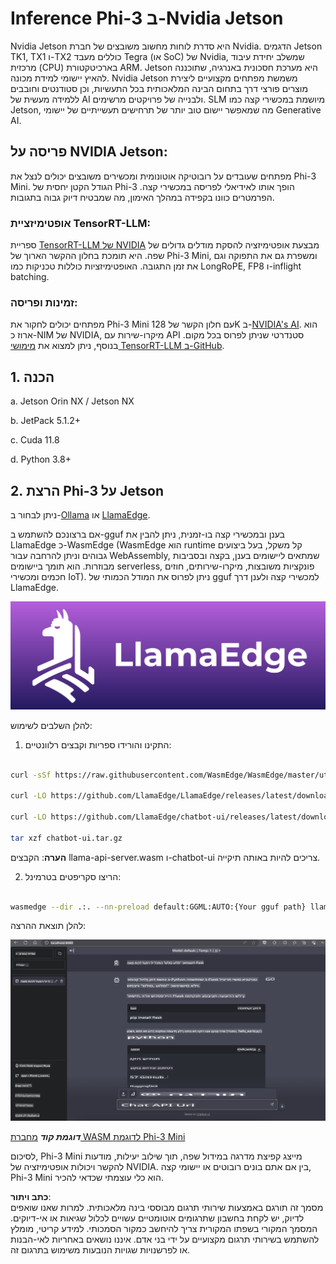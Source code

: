 # **Inference Phi-3 ב-Nvidia Jetson**

Nvidia Jetson היא סדרת לוחות מחשוב משובצים של חברת Nvidia. הדגמים Jetson TK1, TX1 ו-TX2 כוללים מעבד Tegra (או SoC) של Nvidia, שמשלב יחידת עיבוד מרכזית (CPU) בארכיטקטורת ARM. Jetson היא מערכת חסכונית באנרגיה, שתוכננה להאיץ יישומי למידת מכונה. Nvidia Jetson משמשת מפתחים מקצועיים ליצירת מוצרים פורצי דרך בתחום הבינה המלאכותית בכל התעשיות, וכן סטודנטים וחובבים ללמידה מעשית של AI ולבנייה של פרויקטים מרשימים. SLM מיושמת במכשירי קצה כמו Jetson, מה שמאפשר יישום טוב יותר של תרחישים תעשייתיים של יישומי Generative AI.

## פריסה על NVIDIA Jetson:
מפתחים שעובדים על רובוטיקה אוטונומית ומכשירים משובצים יכולים לנצל את Phi-3 Mini. הגודל הקטן יחסית של Phi-3 הופך אותו לאידיאלי לפריסה במכשירי קצה. הפרמטרים כוונו בקפידה במהלך האימון, מה שמבטיח דיוק גבוה בתגובות.

### אופטימיזציית TensorRT-LLM:
ספריית [TensorRT-LLM של NVIDIA](https://github.com/NVIDIA/TensorRT-LLM?WT.mc_id=aiml-138114-kinfeylo) מבצעת אופטימיזציה להסקת מודלים גדולים של שפה. היא תומכת בחלון ההקשר הארוך של Phi-3 Mini, ומשפרת גם את התפוקה וגם את זמן התגובה. האופטימיזציות כוללות טכניקות כמו LongRoPE, FP8 ו-inflight batching.

### זמינות ופריסה:
מפתחים יכולים לחקור את Phi-3 Mini עם חלון הקשר של 128K ב-[NVIDIA's AI](https://www.nvidia.com/en-us/ai-data-science/generative-ai/). הוא ארוז כ-NIM של NVIDIA, מיקרו-שירות עם API סטנדרטי שניתן לפרוס בכל מקום. בנוסף, ניתן למצוא את [מימושי TensorRT-LLM ב-GitHub](https://github.com/NVIDIA/TensorRT-LLM).

## **1. הכנה**

a. Jetson Orin NX / Jetson NX

b. JetPack 5.1.2+
   
c. Cuda 11.8
   
d. Python 3.8+

## **2. הרצת Phi-3 על Jetson**

ניתן לבחור ב-[Ollama](https://ollama.com) או [LlamaEdge](https://llamaedge.com).

אם ברצונכם להשתמש ב-gguf בענן ובמכשירי קצה בו-זמנית, ניתן להבין את LlamaEdge כ-WasmEdge (WasmEdge הוא runtime קל משקל, בעל ביצועים גבוהים וניתן להרחבה עבור WebAssembly, שמתאים ליישומים בענן, בקצה ובסביבות מבוזרות. הוא תומך ביישומים serverless, פונקציות משובצות, מיקרו-שירותים, חוזים חכמים ומכשירי IoT). ניתן לפרוס את המודל הכמותי של gguf למכשירי קצה ולענן דרך LlamaEdge.

![llamaedge](../../../../../translated_images/llamaedge.1356a35c809c5e9d89d8168db0c92161e87f5e2c34831f2fad800f00fc4e74dc.he.jpg)

להלן השלבים לשימוש:

1. התקינו והורידו ספריות וקבצים רלוונטיים:

```bash

curl -sSf https://raw.githubusercontent.com/WasmEdge/WasmEdge/master/utils/install.sh | bash -s -- --plugin wasi_nn-ggml

curl -LO https://github.com/LlamaEdge/LlamaEdge/releases/latest/download/llama-api-server.wasm

curl -LO https://github.com/LlamaEdge/chatbot-ui/releases/latest/download/chatbot-ui.tar.gz

tar xzf chatbot-ui.tar.gz

```

**הערה**: הקבצים llama-api-server.wasm ו-chatbot-ui צריכים להיות באותה תיקייה.

2. הריצו סקריפטים בטרמינל:

```bash

wasmedge --dir .:. --nn-preload default:GGML:AUTO:{Your gguf path} llama-api-server.wasm -p phi-3-chat

```

להלן תוצאת ההרצה:

![llamaedgerun](../../../../../translated_images/llamaedgerun.66eb2acd7f14e814437879522158b9531ae7c955014d48d0708d0e4ce6ac94a6.he.png)

***דוגמת קוד*** [מחברת WASM לדוגמת Phi-3 Mini](https://github.com/Azure-Samples/Phi-3MiniSamples/tree/main/wasm)

לסיכום, Phi-3 Mini מייצג קפיצת מדרגה במידול שפה, תוך שילוב יעילות, מודעות להקשר ויכולות אופטימיזציה של NVIDIA. בין אם אתם בונים רובוטים או יישומי קצה, Phi-3 Mini הוא כלי עוצמתי שכדאי להכיר.

**כתב ויתור**:  
מסמך זה תורגם באמצעות שירותי תרגום מבוססי בינה מלאכותית. למרות שאנו שואפים לדיוק, יש לקחת בחשבון שתרגומים אוטומטיים עשויים לכלול שגיאות או אי-דיוקים. המסמך המקורי בשפתו המקורית צריך להיחשב כמקור הסמכותי. למידע קריטי, מומלץ להשתמש בשירותי תרגום מקצועיים על ידי בני אדם. איננו נושאים באחריות לאי-הבנות או לפרשנויות שגויות הנובעות משימוש בתרגום זה.